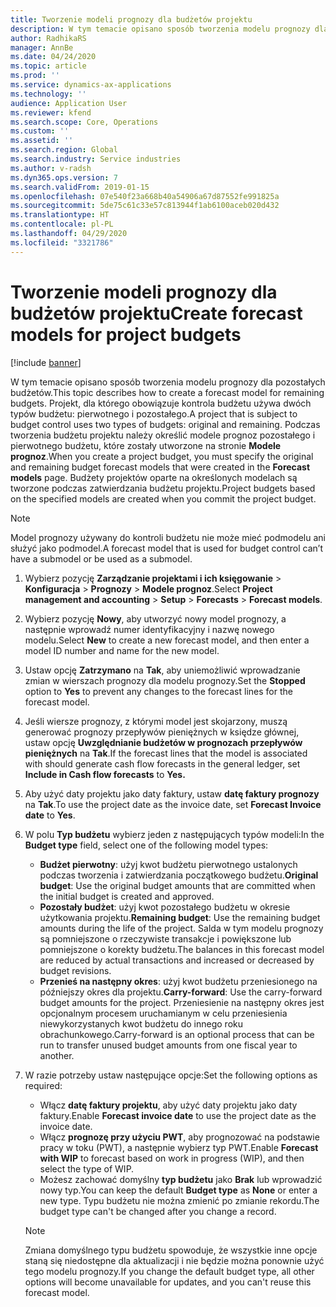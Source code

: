 ```yaml
---
title: Tworzenie modeli prognozy dla budżetów projektu
description: W tym temacie opisano sposób tworzenia modelu prognozy dla pozostałych budżetów.
author: RadhikaRS
manager: AnnBe
ms.date: 04/24/2020
ms.topic: article
ms.prod: ''
ms.service: dynamics-ax-applications
ms.technology: ''
audience: Application User
ms.reviewer: kfend
ms.search.scope: Core, Operations
ms.custom: ''
ms.assetid: ''
ms.search.region: Global
ms.search.industry: Service industries
ms.author: v-radsh
ms.dyn365.ops.version: 7
ms.search.validFrom: 2019-01-15
ms.openlocfilehash: 07e540f23a668b40a54906a67d87552fe991825a
ms.sourcegitcommit: 5de75c61c33e57c813944f1ab6100aceb020d432
ms.translationtype: HT
ms.contentlocale: pl-PL
ms.lasthandoff: 04/29/2020
ms.locfileid: "3321786"
---
```

# <a name="create-forecast-models-for-project-budgets"></a><span data-ttu-id="99967-103">Tworzenie modeli prognozy dla budżetów projektu</span><span class="sxs-lookup"><span data-stu-id="99967-103">Create forecast models for project budgets</span></span> 

[!include [banner](../includes/banner.md)]

<span data-ttu-id="99967-104">W tym temacie opisano sposób tworzenia modelu prognozy dla pozostałych budżetów.</span><span class="sxs-lookup"><span data-stu-id="99967-104">This topic describes how to create a forecast model for remaining budgets.</span></span> <span data-ttu-id="99967-105">Projekt, dla którego obowiązuje kontrola budżetu używa dwóch typów budżetu: pierwotnego i pozostałego.</span><span class="sxs-lookup"><span data-stu-id="99967-105">A project that is subject to budget control uses two types of budgets: original and remaining.</span></span> <span data-ttu-id="99967-106">Podczas tworzenia budżetu projektu należy określić modele prognoz pozostałego i pierwotnego budżetu, które zostały utworzone na stronie **Modele prognoz**.</span><span class="sxs-lookup"><span data-stu-id="99967-106">When you create a project budget, you must specify the original and remaining budget forecast models that were created in the **Forecast models** page.</span></span> <span data-ttu-id="99967-107">Budżety projektów oparte na określonych modelach są tworzone podczas zatwierdzania budżetu projektu.</span><span class="sxs-lookup"><span data-stu-id="99967-107">Project budgets based on the specified models are created when you commit the project budget.</span></span>

> [!NOTE]
> <span data-ttu-id="99967-108">Model prognozy używany do kontroli budżetu nie może mieć podmodelu ani służyć jako podmodel.</span><span class="sxs-lookup"><span data-stu-id="99967-108">A forecast model that is used for budget control can’t have a submodel or be used as a submodel.</span></span>

1. <span data-ttu-id="99967-109">Wybierz pozycję **Zarządzanie projektami i ich księgowanie** > **Konfiguracja** > **Prognozy**  > **Modele prognoz**.</span><span class="sxs-lookup"><span data-stu-id="99967-109">Select **Project management and accounting** > **Setup** > **Forecasts**  > **Forecast models**.</span></span>
2. <span data-ttu-id="99967-110">Wybierz pozycję **Nowy**, aby utworzyć nowy model prognozy, a następnie wprowadź numer identyfikacyjny i nazwę nowego modelu.</span><span class="sxs-lookup"><span data-stu-id="99967-110">Select **New** to create a new forecast model, and then enter a model ID number and name for the new model.</span></span> 
3. <span data-ttu-id="99967-111">Ustaw opcję **Zatrzymano** na **Tak**, aby uniemożliwić wprowadzanie zmian w wierszach prognozy dla modelu prognozy.</span><span class="sxs-lookup"><span data-stu-id="99967-111">Set the **Stopped** option to **Yes** to prevent any changes to the forecast lines for the forecast model.</span></span> 
4. <span data-ttu-id="99967-112">Jeśli wiersze prognozy, z którymi model jest skojarzony, muszą generować prognozy przepływów pieniężnych w księdze głównej, ustaw opcję **Uwzględnianie budżetów w prognozach przepływów pieniężnych** na **Tak**.</span><span class="sxs-lookup"><span data-stu-id="99967-112">If the forecast lines that the model is associated with should generate cash flow forecasts in the general ledger, set **Include in Cash flow forecasts** to **Yes.**</span></span> 
5. <span data-ttu-id="99967-113">Aby użyć daty projektu jako daty faktury, ustaw **datę faktury prognozy** na **Tak**.</span><span class="sxs-lookup"><span data-stu-id="99967-113">To use the project date as the invoice date, set **Forecast Invoice date** to **Yes**.</span></span> 
6. <span data-ttu-id="99967-114">W polu **Typ budżetu** wybierz jeden z następujących typów modeli:</span><span class="sxs-lookup"><span data-stu-id="99967-114">In the **Budget type** field, select one of the following model types:</span></span>

   - <span data-ttu-id="99967-115">**Budżet pierwotny**: użyj kwot budżetu pierwotnego ustalonych podczas tworzenia i zatwierdzania początkowego budżetu.</span><span class="sxs-lookup"><span data-stu-id="99967-115">**Original budget**: Use the original budget amounts that are committed when the initial budget is created and approved.</span></span>
   - <span data-ttu-id="99967-116">**Pozostały budżet**: użyj kwot pozostałego budżetu w okresie użytkowania projektu.</span><span class="sxs-lookup"><span data-stu-id="99967-116">**Remaining budget**: Use the remaining budget amounts during the life of the project.</span></span> <span data-ttu-id="99967-117">Salda w tym modelu prognozy są pomniejszone o rzeczywiste transakcje i powiększone lub pomniejszone o korekty budżetu.</span><span class="sxs-lookup"><span data-stu-id="99967-117">The balances in this forecast model are reduced by actual transactions and increased or decreased by budget revisions.</span></span>
   - <span data-ttu-id="99967-118">**Przenieś na następny okres**: użyj kwot budżetu przeniesionego na późniejszy okres dla projektu.</span><span class="sxs-lookup"><span data-stu-id="99967-118">**Carry-forward**: Use the carry-forward budget amounts for the project.</span></span> <span data-ttu-id="99967-119">Przeniesienie na następny okres jest opcjonalnym procesem uruchamianym w celu przeniesienia niewykorzystanych kwot budżetu do innego roku obrachunkowego.</span><span class="sxs-lookup"><span data-stu-id="99967-119">Carry-forward is an optional process that can be run to transfer unused budget amounts from one fiscal year to another.</span></span>

7. <span data-ttu-id="99967-120">W razie potrzeby ustaw następujące opcje:</span><span class="sxs-lookup"><span data-stu-id="99967-120">Set the following options as required:</span></span>

   - <span data-ttu-id="99967-121">Włącz **datę faktury projektu**, aby użyć daty projektu jako daty faktury.</span><span class="sxs-lookup"><span data-stu-id="99967-121">Enable **Forecast invoice date** to use the project date as the invoice date.</span></span>
   - <span data-ttu-id="99967-122">Włącz **prognozę przy użyciu PWT**, aby prognozować na podstawie pracy w toku (PWT), a następnie wybierz typ PWT.</span><span class="sxs-lookup"><span data-stu-id="99967-122">Enable **Forecast with WIP** to forecast based on work in progress (WIP), and then select the type of WIP.</span></span> 
   - <span data-ttu-id="99967-123">Możesz zachować domyślny **typ budżetu** jako **Brak** lub wprowadzić nowy typ.</span><span class="sxs-lookup"><span data-stu-id="99967-123">You can keep the default **Budget type** as **None** or enter a new type.</span></span> <span data-ttu-id="99967-124">Typu budżetu nie można zmienić po zmianie rekordu.</span><span class="sxs-lookup"><span data-stu-id="99967-124">The budget type can't be changed after you change a record.</span></span>     
    > [!NOTE]
    > <span data-ttu-id="99967-125">Zmiana domyślnego typu budżetu spowoduje, że wszystkie inne opcje staną się niedostępne dla aktualizacji i nie będzie można ponownie użyć tego modelu prognozy.</span><span class="sxs-lookup"><span data-stu-id="99967-125">If you change the default budget type, all other options will become unavailable for updates, and you can't reuse this forecast model.</span></span> 
   


 

